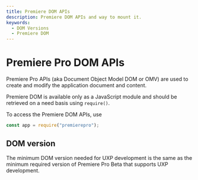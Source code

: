 ```yaml
---
title: Premiere DOM APIs
description: Premiere DOM APIs and way to mount it.
keywords:
  - DOM Versions 
  - Premiere DOM
---
```


# Premiere Pro DOM APIs
Premiere Pro APIs (aka Document Object Model DOM or OMV) are used to create and modify the application document and content.

<InlineAlert variant="info" slots="text1, text2" />

Premiere DOM is available only as a JavaScript module and should be retrieved on a need basis using `require()`.

To access the Premiere DOM APIs, use
```js
const app = require("premierepro");
```

## DOM version
The minimum DOM version needed for UXP development is the same as the minimum required version of Premiere Pro Beta that supports UXP development. 